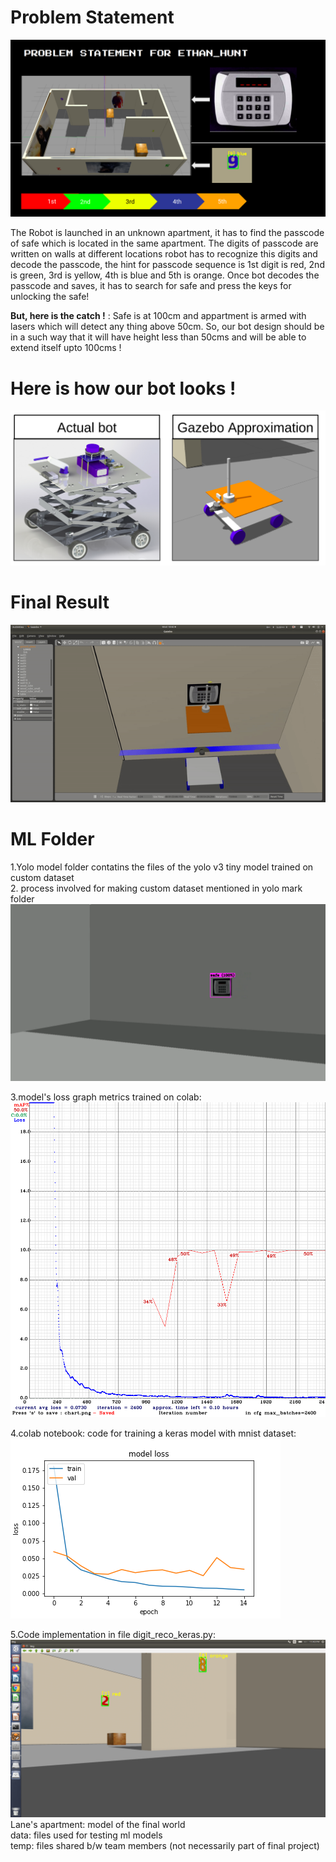 #  Problem Statement
![](images/ps.png)

The Robot is launched in an unknown apartment, it has to find the passcode of safe which is located in the same apartment. The digits of passcode are written on walls at different locations robot has to recognize this digits and decode the passcode, the hint for passcode sequence is 1st digit is red, 2nd is green, 3rd is yellow, 4th is blue and 5th is orange. Once bot decodes the passcode and saves, it has to search for safe and press the keys for unlocking the safe!

**But, here is the catch !** :  Safe is at 100cm and appartment is armed with lasers which will detect any thing above 50cm. So, our bot design should be in a such way that it will have height less than 50cms and will be able to extend itself upto 100cms !

#  Here is how our bot looks !
![](images/bots.png)

#  Final Result
![](images/press.gif)

# ML Folder
1.Yolo model folder contatins the files of the yolo v3 tiny model trained on custom dataset
\
2. process involved for making custom dataset mentioned in yolo mark folder
![](images/test2.png)



3.model's loss graph metrics trained on colab:
![](images/chart.png)



4.colab notebook: code for training a keras model with mnist dataset:
\
![](images/loss_graph.png)



5.Code implementation in file digit_reco_keras.py:
![](images/test1.png)
\
Lane's apartment: model of the final world
\
data: files used for testing ml models
\
temp: files shared b/w team members (not necessarily part of final project)
